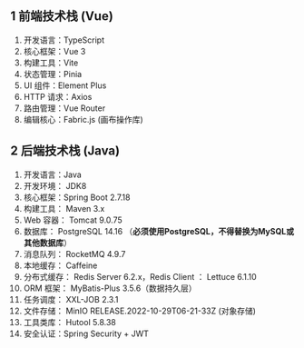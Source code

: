 ## 1 前端技术栈 (Vue)

1. 开发语言：TypeScript
2. 核心框架：Vue 3
3. 构建工具：Vite
4. 状态管理：Pinia
5. UI 组件：Element Plus
6. HTTP 请求：Axios
7. 路由管理：Vue Router
8. 编辑核心：Fabric.js (画布操作库)

## 2 后端技术栈 (Java)

1. 开发语言：Java
2. 开发环境： JDK8
3. 核心框架：Spring Boot 2.7.18
4. 构建工具： Maven 3.x
5. Web 容器： Tomcat 9.0.75
6. 数据库： PostgreSQL 14.16 （**必须使用PostgreSQL，不得替换为MySQL或其他数据库**）
7. 消息队列： RocketMQ 4.9.7
8. 本地缓存： Caffeine
9. 分布式缓存： Redis Server 6.2.x，Redis Client ： Lettuce 6.1.10
10. ORM 框架： MyBatis-Plus 3.5.6（数据持久层）
11. 任务调度： XXL-JOB 2.3.1
12. 文件存储： MinIO RELEASE.2022-10-29T06-21-33Z (对象存储)
13. 工具类库： Hutool 5.8.38
14. 安全认证：Spring Security + JWT